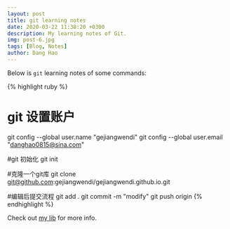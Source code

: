 ```yaml
---
layout: post
title: git learning notes
date: 2020-03-22 11:38:20 +0300
description: My learning notes of Git.
img: post-6.jpg
tags: [Blog, Notes]
author: Dang Hao
---
```

Below is `git` learning notes of some commands:

{% highlight ruby %}
# git 设置账户
git config --global user.name "gejiangwendi"
git config --global user.email "danghao0815@sina.com"

#git 初始化
git init

#克隆一个git库
git clone git@github.com:gejiangwendi/gejiangwendi.github.io.git

#编辑后提交流程
git add .
git commit -m "modify"
git push origin
{% endhighlight %}

Check out [my lib][danghao-github] for more info.

[danghao-github]: https://github.com/gejiangwendi
